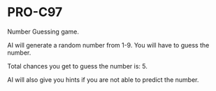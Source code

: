 # PRO-C97

Number Guessing game.

AI will generate a random number from 1-9. You will have to guess the number.

Total chances you get to guess the number is: 5.

AI will also give you hints if you are not able to predict the number.
